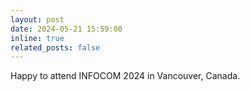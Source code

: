 ```yaml
---
layout: post
date: 2024-05-21 15:59:00
inline: true
related_posts: false
---
```


Happy to attend INFOCOM 2024 in Vancouver, Canada.
